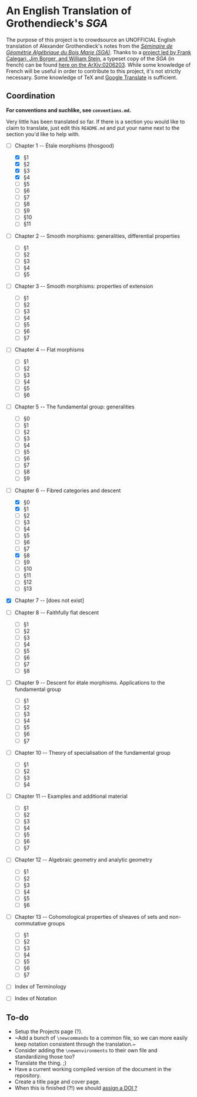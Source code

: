# An English Translation of Grothendieck's *SGA*

The purpose of this project is to crowdsource an UNOFFICIAL English translation of  Alexander Grothendieck's notes from the [*Séminaire de Géométrie Algébrique du Bois Marie (SGA)*](https://en.wikipedia.org/wiki/Séminaire_de_Géométrie_Algébrique_du_Bois_Marie).
Thanks to a [project led by Frank Calegari, Jim Borger, and William Stein](http://www.math.leidenuniv.nl/~edix/public_html_rennes/sgahtml/), a typeset copy of the *SGA* (in french) can be found [here on the ArXiv:0206203](https://arxiv.org/abs/math/0206203). While some knowledge of French will be useful in order to contribute to this project, it's not strictly necessary. Some knowledge of TeX and [Google Translate](https://translate.google.com/#fr/en/Séminaire%20de%20Géométrie%20Algébrique%20du%20Bois%20Marie) is sufficient.

## Coordination

**For conventions and suchlike, see `conventions.md`.**

Very little has been translated so far. If there is a section you would like to claim to translate, just edit this `README.md` and put your name next to the section you'd like to help with. 

 - [ ] Chapter 1 -- Étale morphisms (thosgood)
     + [x] §1
     + [x] §2
     + [x] §3
     + [x] §4
     + [ ] §5
     + [ ] §6
     + [ ] §7
     + [ ] §8
     + [ ] §9
     + [ ] §10
     + [ ] §11

 - [ ] Chapter 2 -- Smooth morphisms: generalities, differential properties
     + [ ] §1
     + [ ] §2
     + [ ] §3
     + [ ] §4
     + [ ] §5 

 - [ ] Chapter 3 -- Smooth morphisms: properties of extension
     + [ ] §1
     + [ ] §2
     + [ ] §3
     + [ ] §4
     + [ ] §5
     + [ ] §6
     + [ ] §7

 - [ ] Chapter 4 -- Flat morphisms
     + [ ] §1
     + [ ] §2
     + [ ] §3
     + [ ] §4
     + [ ] §5
     + [ ] §6

 - [ ] Chapter 5 -- The fundamental group: generalities
     + [ ] §0
     + [ ] §1
     + [ ] §2
     + [ ] §3
     + [ ] §4
     + [ ] §5
     + [ ] §6
     + [ ] §7
     + [ ] §8
     + [ ] §9

 - [ ] Chapter 6 -- Fibred categories and descent
     + [x] §0
     + [x] §1
     + [ ] §2
     + [ ] §3
     + [ ] §4
     + [ ] §5
     + [ ] §6
     + [ ] §7
     + [x] §8
     + [ ] §9
     + [ ] §10
     + [ ] §11
     + [ ] §12
     + [ ] §13

 - [x] Chapter 7 -- [does not exist]

 - [ ] Chapter 8 -- Faithfully flat descent
     + [ ] §1
     + [ ] §2
     + [ ] §3
     + [ ] §4
     + [ ] §5
     + [ ] §6
     + [ ] §7
     + [ ] §8

 - [ ] Chapter 9 -- Descent for étale morphisms. Applications to the fundamental group
     + [ ] §1
     + [ ] §2
     + [ ] §3
     + [ ] §4
     + [ ] §5
     + [ ] §6
     + [ ] §7

 - [ ] Chapter 10 -- Theory of specialisation of the fundamental group
     + [ ] §1
     + [ ] §2
     + [ ] §3
     + [ ] §4

 - [ ] Chapter 11 -- Examples and additional material
     + [ ] §1
     + [ ] §2
     + [ ] §3
     + [ ] §4
     + [ ] §5
     + [ ] §6
     + [ ] §7

 - [ ] Chapter 12 -- Algebraic geometry and analytic geometry
     + [ ] §1
     + [ ] §2
     + [ ] §3
     + [ ] §4
     + [ ] §5
     + [ ] §6

 - [ ] Chapter 13 -- Cohomological properties of sheaves of sets and non-commutative groups
     + [ ] §1
     + [ ] §2
     + [ ] §3
     + [ ] §4
     + [ ] §5
     + [ ] §6
     + [ ] §7

 - [ ] Index of Terminology

 - [ ] Index of Notation


## To-do
 - Setup the Projects page (?).
 - ~Add a bunch of `\newcommands` to a common file, so we can more easily keep notation consistent through the translation.~
 - Consider adding the `\newenvironments` to their own file and standardizing those too?
 - Translate the thing. ;)
 - Have a current working compiled version of the document in the repository.
 - Create a title page and cover page.
 - When this is finished (?!) we should [assign a DOI ?](https://guides.github.com/activities/citable-code/)
